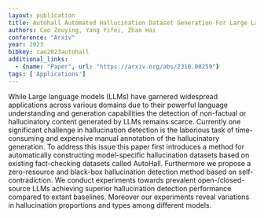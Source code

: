 ```yaml
---
layout: publication
title: Autohall Automated Hallucination Dataset Generation For Large Language Models
authors: Cao Zouying, Yang Yifei, Zhao Hai
conference: "Arxiv"
year: 2023
bibkey: cao2023autohall
additional_links:
  - {name: "Paper", url: "https://arxiv.org/abs/2310.00259"}
tags: ['Applications']
---
```

While Large language models (LLMs) have garnered widespread applications across various domains due to their powerful language understanding and generation capabilities the detection of non-factual or hallucinatory content generated by LLMs remains scarce. Currently one significant challenge in hallucination detection is the laborious task of time-consuming and expensive manual annotation of the hallucinatory generation. To address this issue this paper first introduces a method for automatically constructing model-specific hallucination datasets based on existing fact-checking datasets called AutoHall. Furthermore we propose a zero-resource and black-box hallucination detection method based on self-contradiction. We conduct experiments towards prevalent open-/closed-source LLMs achieving superior hallucination detection performance compared to extant baselines. Moreover our experiments reveal variations in hallucination proportions and types among different models.

